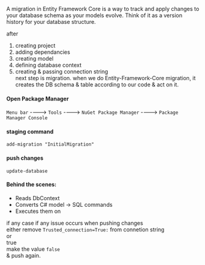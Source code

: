A migration in Entity Framework Core is a way to track and apply changes to your database schema as your models evolve. Think of it as a version history for your database structure.  

after  
1. creating project  
2. adding dependancies  
3. creating model  
4. defining database context
5. creating & passing connection string  
next step is migration. when we do Entity-Framework-Core migration, it creates the DB schema & table according to our code & act on it.  

#### Open Package Manager  
`Menu bar` ----> `Tools` ----> `NuGet Package Manager` ----> `Package Manager Console`  
#### staging command  
```terminal
add-migration "InitialMigration"
```  
#### push changes  
```termnal
update-database
```
#### Behind the scenes:
- Reads DbContext
- Converts C# model → SQL commands
- Executes them on 

if any case if any issue occurs when pushing changes  
either remove `Trusted_connection=True:` from connetion string  
or  
<InvariantGlobalization>true</InvariantGlobalization>  
make the value `false`  
& push again.  